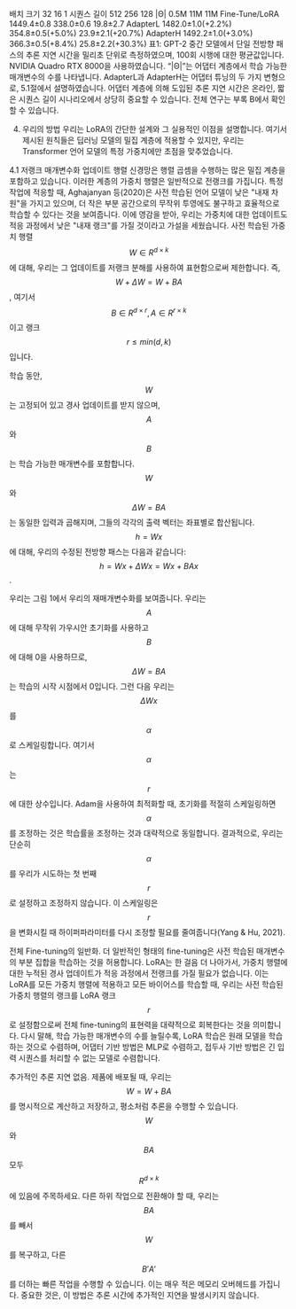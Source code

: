 배치 크기 32 16 1
시퀀스 길이 512 256 128
|Θ| 0.5M 11M 11M
Fine-Tune/LoRA 1449.4±0.8 338.0±0.6 19.8±2.7
AdapterL 1482.0±1.0(+2.2%) 354.8±0.5(+5.0%) 23.9±2.1(+20.7%)
AdapterH 1492.2±1.0(+3.0%) 366.3±0.5(+8.4%) 25.8±2.2(+30.3%)
표1: GPT-2 중간 모델에서 단일 전방향 패스의 추론 지연 시간을 밀리초 단위로 측정하였으며, 100회 시행에 대한 평균값입니다. NVIDIA Quadro RTX 8000을 사용하였습니다. “|Θ|”는 어댑터 계층에서 학습 가능한 매개변수의 수를 나타냅니다. AdapterL과 AdapterH는 어댑터 튜닝의 두 가지 변형으로, 5.1절에서 설명하였습니다. 어댑터 계층에 의해 도입된 추론 지연 시간은 온라인, 짧은 시퀀스 길이 시나리오에서 상당히 중요할 수 있습니다. 전체 연구는 부록 B에서 확인할 수 있습니다.

4. 우리의 방법
우리는 LoRA의 간단한 설계와 그 실용적인 이점을 설명합니다. 여기서 제시된 원칙들은 딥러닝 모델의 밀집 계층에 적용할 수 있지만, 우리는 Transformer 언어 모델의 특정 가중치에만 초점을 맞추었습니다.

4.1 저랭크 매개변수화 업데이트 행렬
신경망은 행렬 곱셈을 수행하는 많은 밀집 계층을 포함하고 있습니다. 이러한 계층의 가중치 행렬은 일반적으로 전랭크를 가집니다. 특정 작업에 적응할 때, Aghajanyan 등(2020)은 사전 학습된 언어 모델이 낮은 "내재 차원"을 가지고 있으며, 더 작은 부분 공간으로의 무작위 투영에도 불구하고 효율적으로 학습할 수 있다는 것을 보여줍니다. 이에 영감을 받아, 우리는 가중치에 대한 업데이트도 적응 과정에서 낮은 "내재 랭크"를 가질 것이라고 가설을 세웠습니다. 사전 학습된 가중치 행렬 $$W \in R^{d \times k}$$에 대해, 우리는 그 업데이트를 저랭크 분해를 사용하여 표현함으로써 제한합니다. 즉, $$W + \Delta W = W + BA$$, 여기서 $$B \in R^{d \times r}, A \in R^{r \times k}$$이고 랭크 $$r \leq min(d, k)$$입니다.

학습 동안, $$W$$는 고정되어 있고 경사 업데이트를 받지 않으며, $$A$$와 $$B$$는 학습 가능한 매개변수를 포함합니다. $$W$$와 $$\Delta W = BA$$는 동일한 입력과 곱해지며, 그들의 각각의 출력 벡터는 좌표별로 합산됩니다. $$h = Wx$$에 대해, 우리의 수정된 전방향 패스는 다음과 같습니다: $$h = Wx + \Delta Wx = Wx + BAx$$.

우리는 그림 1에서 우리의 재매개변수화를 보여줍니다. 우리는 $$A$$에 대해 무작위 가우시안 초기화를 사용하고 $$B$$에 대해 0을 사용하므로, $$\Delta W = BA$$는 학습의 시작 시점에서 0입니다. 그런 다음 우리는 $$\Delta Wx$$를 $$\alpha$$로 스케일링합니다. 여기서 $$\alpha$$는 $$r$$에 대한 상수입니다. Adam을 사용하여 최적화할 때, 초기화를 적절히 스케일링하면 $$\alpha$$를 조정하는 것은 학습률을 조정하는 것과 대략적으로 동일합니다. 결과적으로, 우리는 단순히 $$\alpha$$를 우리가 시도하는 첫 번째 $$r$$로 설정하고 조정하지 않습니다. 이 스케일링은 $$r$$을 변화시킬 때 하이퍼파라미터를 다시 조정할 필요를 줄여줍니다(Yang & Hu, 2021).

전체 Fine-tuning의 일반화. 더 일반적인 형태의 fine-tuning은 사전 학습된 매개변수의 부분 집합을 학습하는 것을 허용합니다. LoRA는 한 걸음 더 나아가서, 가중치 행렬에 대한 누적된 경사 업데이트가 적응 과정에서 전랭크를 가질 필요가 없습니다. 이는 LoRA를 모든 가중치 행렬에 적용하고 모든 바이어스를 학습할 때, 우리는 사전 학습된 가중치 행렬의 랭크를 LoRA 랭크 $$r$$로 설정함으로써 전체 fine-tuning의 표현력을 대략적으로 회복한다는 것을 의미합니다. 다시 말해, 학습 가능한 매개변수의 수를 늘릴수록, LoRA 학습은 원래 모델을 학습하는 것으로 수렴하며, 어댑터 기반 방법은 MLP로 수렴하고, 접두사 기반 방법은 긴 입력 시퀀스를 처리할 수 없는 모델로 수렴합니다.

추가적인 추론 지연 없음. 제품에 배포될 때, 우리는 $$W = W + BA$$를 명시적으로 계산하고 저장하고, 평소처럼 추론을 수행할 수 있습니다. $$W$$와 $$BA$$ 모두 $$R^{d \times k}$$에 있음에 주목하세요. 다른 하위 작업으로 전환해야 할 때, 우리는 $$BA$$를 빼서 $$W$$를 복구하고, 다른 $$B'A'$$를 더하는 빠른 작업을 수행할 수 있습니다. 이는 매우 적은 메모리 오버헤드를 가집니다. 중요한 것은, 이 방법은 추론 시간에 추가적인 지연을 발생시키지 않습니다.